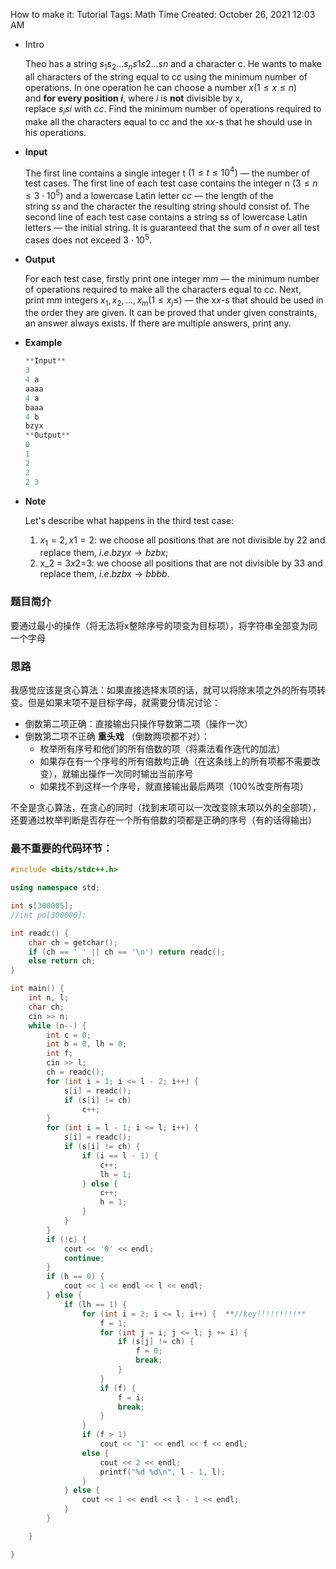 How to make it: Tutorial
Tags: Math
Time Created: October 26, 2021 12:03 AM

- Intro
    
    Theo has a string $s_1 s_2 \dots s_ns1s2…sn$ and a character c. He wants to make all characters of the string equal to c*c* using the minimum number of operations.
    In one operation he can choose a number $x (1 \le x \le n)$ and **for every position *i***, where $i$ is **not** divisible by x, replace $s_isi$ with c*c*.
    Find the minimum number of operations required to make all the characters equal to c*c* and the x*x*-s that he should use in his operations.
    

- **Input**
    
    The first line contains a single integer t $(1 \le t \le 10^4)$ — the number of test cases.
    The first line of each test case contains the integer n $(3 \le n \le 3 \cdot 10^5)$ and a lowercase Latin letter c*c* — the length of the string s*s* and the character the resulting string should consist of.
    The second line of each test case contains a string s*s* of lowercase Latin letters — the initial string.
    It is guaranteed that the sum of *n* over all test cases does not exceed $3 \cdot 10^5$.
    
- **Output**
    
    For each test case, firstly print one integer m*m* — the minimum number of operations required to make all the characters equal to c*c*.
    Next, print m*m* integers $x_1, x_2, \dots, x_m (1 \le x_j \le )$ — the x*x*-s that should be used in the order they are given.
    It can be proved that under given constraints, an answer always exists. If there are multiple answers, print any.
    
- **Example**
    
    ```cpp
    **Input**
    3
    4 a
    aaaa
    4 a
    baaa
    4 b
    bzyx
    **Output**
    0
    1
    2
    2 
    2 3
    ```
    
- **Note**
    
    Let's describe what happens in the third test case:
    1. $x_1 = 2,x1=2:$ we choose all positions that are not divisible by 22 and replace them, $i. e. bzyx \rightarrow bzbx$;
    2. x_2 = 3*x*2=3: we choose all positions that are not divisible by 33 and replace them, $i. e. bzbx \rightarrow bbbb.$
    

### 题目简介

要通过最小的操作（将无法将x整除序号的项变为目标项），将字符串全部变为同一个字母

### 思路

我感觉应该是贪心算法：如果直接选择末项的话，就可以将除末项之外的所有项转变。但是如果末项不是目标字母，就需要分情况讨论：

- 倒数第二项正确：直接输出只操作导数第二项（操作一次）
- 倒数第二项不正确 **重头戏** （倒数两项都不对）：
    - 枚举所有序号和他们的所有倍数的项（将乘法看作迭代的加法）
    - 如果存在有一个序号的所有倍数均正确（在这条线上的所有项都不需要改变），就输出操作一次同时输出当前序号
    - 如果找不到这样一个序号，就直接输出最后两项（100%改变所有项）

不全是贪心算法，在贪心的同时（找到末项可以一次改变除末项以外的全部项），还要通过枚举判断是否存在一个所有倍数的项都是正确的序号（有的话得输出）

### 最不重要的代码环节：

```cpp
#include <bits/stdc++.h>

using namespace std;

int s[300005];
//int po[300000];

int readc() {
    char ch = getchar();
    if (ch == ' ' || ch == '\n') return readc();
    else return ch;
}

int main() {
    int n, l;
    char ch;
    cin >> n;
    while (n--) {
        int c = 0;
        int h = 0, lh = 0;
        int f;
        cin >> l;
        ch = readc();
        for (int i = 1; i <= l - 2; i++) {
            s[i] = readc();
            if (s[i] != ch)
                c++;
        }
        for (int i = l - 1; i <= l; i++) {
            s[i] = readc();
            if (s[i] != ch) {
                if (i == l - 1) {
                    c++;
                    lh = 1;
                } else {
                    c++;
                    h = 1;
                }
            }
        }
        if (!c) {
            cout << '0' << endl;
            continue;
        }
        if (h == 0) {
            cout << 1 << endl << l << endl;
        } else {
            if (lh == 1) {
                for (int i = 2; i <= l; i++) {  **//key!!!!!!!!!**
                    f = 1;
                    for (int j = i; j <= l; j += i) {
                        if (s[j] != ch) {
                            f = 0;
                            break;
                        }
                    }
                    if (f) {
                        f = i;
                        break;
                    }
                }
                if (f > 1)
                    cout << '1' << endl << f << endl;
                else {
                    cout << 2 << endl;
                    printf("%d %d\n", l - 1, l);
                }
            } else {
                cout << 1 << endl << l - 1 << endl;
            }
        }

    }

}
```